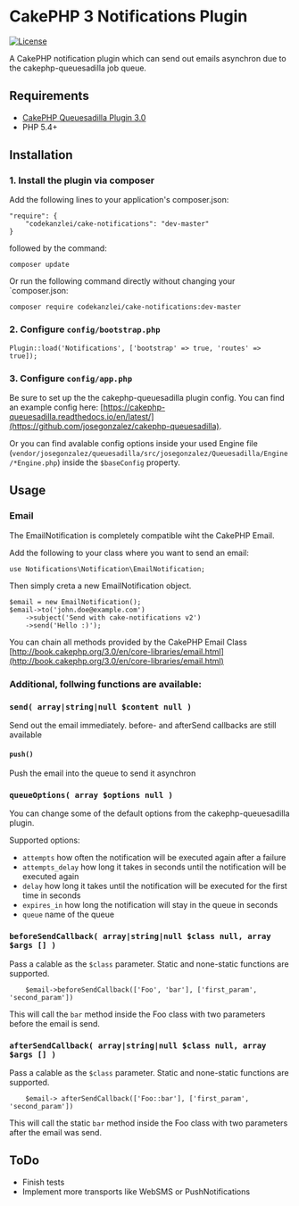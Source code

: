# CakePHP 3 Notifications Plugin

[![License](https://img.shields.io/badge/license-MIT-brightgreen.svg?style=flat-square)](LICENSE.txt)

A CakePHP notification plugin which can send out emails asynchron due to the cakephp-queuesadilla job queue.

## Requirements

- [CakePHP Queuesadilla Plugin 3.0](https://github.com/josegonzalez/cakephp-queuesadilla)
- PHP 5.4+

## Installation

### 1. Install the plugin via composer

Add the following lines to your application's composer.json:

```
"require": {
    "codekanzlei/cake-notifications": "dev-master"
}
```

followed by the command:

`composer update`

Or run the following command directly without changing your `composer.json:

```composer require codekanzlei/cake-notifications:dev-master```

### 2. Configure `config/bootstrap.php`

```Plugin::load('Notifications', ['bootstrap' => true, 'routes' => true]);```

### 3. Configure `config/app.php`

Be sure to set up the the cakephp-queuesadilla plugin config. You can find an example config here: [https://cakephp-queuesadilla.readthedocs.io/en/latest/](https://github.com/josegonzalez/cakephp-queuesadilla).

Or you can find avalable config options inside your used Engine file (`vendor/josegonzalez/queuesadilla/src/josegonzalez/Queuesadilla/Engine/*Engine.php`) inside the `$baseConfig` property.

## Usage

### Email

The EmailNotification is completely compatible wiht the CakePHP Email.

Add the following to your class where you want to send an email:

`use Notifications\Notification\EmailNotification;`

Then simply creta a new EmailNotification object.

```
$email = new EmailNotification();
$email->to('john.doe@example.com')
	->subject('Send with cake-notifications v2')
  	->send('Hello :)');

```

You can chain all methods provided by the CakePHP Email Class [http://book.cakephp.org/3.0/en/core-libraries/email.html](http://book.cakephp.org/3.0/en/core-libraries/email.html)

### Additional, follwing functions are available:

### ` send( array|string|null $content null ) `

Send out the email immediately. before- and afterSend callbacks are still available


#### ` push() `

Push the email into the queue to send it asynchron

### ` queueOptions( array $options null ) `

You can change some of the default options from the cakephp-queuesadilla plugin.

Supported options:

- `attempts` how often the notification will be executed again after a failure
- `attempts_delay` how long it takes in seconds until the notification will be executed again
- `delay` how long it takes until the notification will be executed for the first time  in seconds
- `expires_in` how long the notification will stay in the queue in seconds
- `queue` name of the queue

### `beforeSendCallback( array|string|null $class null, array $args [] )`

Pass a calable as the `$class` parameter. Static and none-static functions are supported.

```
	$email->beforeSendCallback(['Foo', 'bar'], ['first_param', 'second_param'])

```     
This will call the `bar` method inside the Foo class with two parameters before the email is send.

### `afterSendCallback( array|string|null $class null, array $args [] )`

Pass a calable as the `$class` parameter. Static and none-static functions are supported.

```
	$email-> afterSendCallback(['Foo::bar'], ['first_param', 'second_param'])

```     
This will call the static `bar` method inside the Foo class with two parameters after the email was send.


## ToDo

- Finish tests
- Implement more transports like WebSMS or PushNotifications
